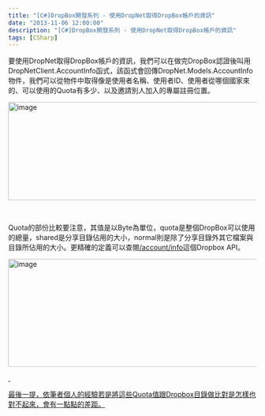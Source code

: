 ```yaml
---
title: "[C#]DropBox開發系列 - 使用DropNet取得DropBox帳戶的資訊"
date: "2013-11-06 12:00:00"
description: "[C#]DropBox開發系列 - 使用DropNet取得DropBox帳戶的資訊"
tags: [CSharp]
---
```


<p>要使用DropNet取得DropBox帳戶的資訊，我們可以在做完DropBox認證後叫用DropNetClient.AccountInfo函式，該函式會回傳DropNet.Models.AccountInfo物件，我們可以從物件中取得像是使用者名稱、使用者ID、使用者從哪個國家來的、可以使用的Quota有多少、以及邀請別人加入的專屬註冊位置。</p>  <p><img style="border-right-width: 0px; border-top-width: 0px; border-bottom-width: 0px; border-left-width: 0px" border="0" alt="image" src="\images\posts8ee95-ce2a-4a1c-9e36-bbc368ed252e\image_thumb_1.png" width="620" height="199" /></a></p>  <p> </p>  <p>Quota的部份比較要注意，其值是以Byte為單位，quota是整個DropBox可以使用的總量，shared是分享目錄佔用的大小，normal則是除了分享目錄外其它檔案與目錄所佔用的大小。更精確的定義可以查閱<a href="https://www.dropbox.com/developers/reference/api" target="_blank">/account/info</a>這個Dropbox API。</p>  <p><a href="http://files.dotblogs.com.tw/larrynung/1208/95ade3da0caf_C192/image_6.png"><img style="border-right-width: 0px; border-top-width: 0px; border-bottom-width: 0px; border-left-width: 0px" border="0" alt="image" src="\images\posts8ee95-ce2a-4a1c-9e36-bbc368ed252e\image_thumb_2.png" width="631" height="219" /> </p>  <p> </p>  <p>最後一提，依筆者個人的經驗若是將這些Quota值跟Dropbox目錄做比對是怎樣也對不起來，會有一點點的差距。</p>
